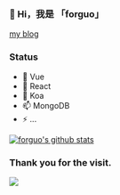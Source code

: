 ### 👋 Hi，我是 「forguo」

[my blog](https://forguo.cn)

### Status

- 🔭 Vue
- 🌱 React
- 🤔 Koa
- 📫 MongoDB
- ⚡ ...

[![forguo's github stats](https://github-readme-stats.vercel.app/api?username=wforguo&show_icons=true&title_color=fff&icon_color=79ff97&text_color=9f9f9f&bg_color=151515)](https://github.com/anuraghazra/github-readme-stats)

### Thank you for the visit.

![](https://profile-counter.glitch.me/wforguo/count.svg)
